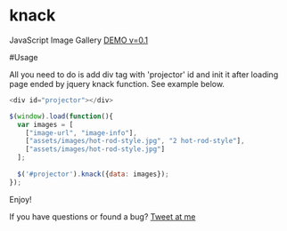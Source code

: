 # knack
JavaScript Image Gallery
[DEMO v=0.1](http://evrybiont.github.io/knack/)

#Usage

All you need to do is add div tag with 'projector' id and init it after loading page ended by jquery knack function. See example below.

```javascript
<div id="projector"></div>

$(window).load(function(){
  var images = [
    ["image-url", "image-info"],
    ["assets/images/hot-rod-style.jpg", "2 hot-rod-style"],
    ["assets/images/hot-rod-style.jpg"]
  ];
    
  $('#projector').knack({data: images});
});
```


Enjoy!

If you have questions or found a bug? [Tweet at me](https://twitter.com/StadnikSasha)
